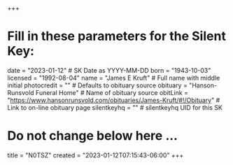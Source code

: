 +++
# Fill in these parameters for the Silent Key:
date = "2023-01-12"        # SK Date as YYYY-MM-DD
born = "1943-10-03"
licensed = "1992-08-04"
name = "James E Kruft"        # Full name with middle initial
photocredit = "" # Defaults to obituary source
obituary = "Hanson-Runsvold Funeral Home"    # Name of obituary source
obitLink = "https://www.hansonrunsvold.com/obituaries/James-Kruft/#!/Obituary"    # Link to on-line obituary page
silentkeyhq = "" # silentkeyhq UID for this SK
# Do not change below here ...
title = "N0TSZ"
created = "2023-01-12T07:15:43-06:00"
+++
